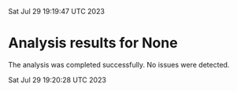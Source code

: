 Sat Jul 29 19:19:47 UTC 2023
# Analysis results for None
The analysis was completed successfully. No issues were detected.

Sat Jul 29 19:20:28 UTC 2023
